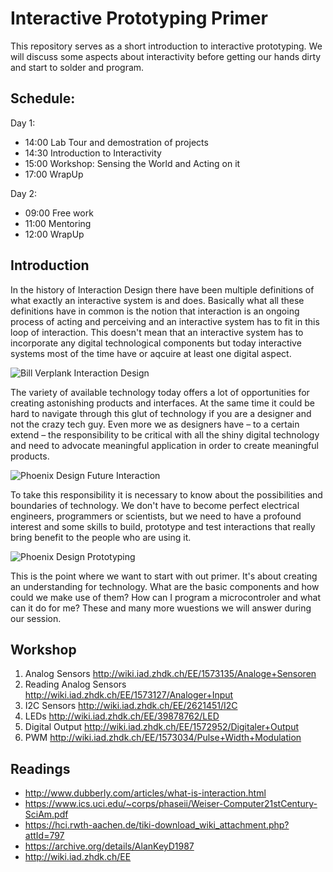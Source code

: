 # Interactive Prototyping Primer
This repository serves as a short introduction to interactive prototyping. We will discuss some aspects about interactivity before getting our hands dirty and start to solder and program.

## Schedule:
Day 1:
* 14:00 Lab Tour and demostration of projects
* 14:30 Introduction to Interactivity
* 15:00 Workshop: Sensing the World and Acting on it 
* 17:00 WrapUp 

Day 2:
* 09:00 Free work
* 11:00 Mentoring
* 12:00 WrapUp

## Introduction
In the history of Interaction Design there have been multiple definitions of what exactly an interactive system is and does. Basically what all these definitions have in common is the notion that interaction is an ongoing process of acting and perceiving and an interactive system has to fit in this loop of interaction. This doesn't mean that an interactive system has to incorporate any digital technological components but today interactive systems most of the time have or aqcuire at least one digital aspect. 

![Bill Verplank Interaction Design](http://www.dubberly.com/wp-content/uploads/2009/01/interaction.png)

The variety of available technology today offers a lot of opportunities for creating astonishing products and interfaces. At the same time it could be hard to navigate through this glut of technology if you are a designer and not the crazy tech guy. Even more we as designers have – to a certain extend – the responsibility to be critical with all the shiny digital technology and need to advocate meaningful application in order to create meaningful products. 

![Phoenix Design Future Interaction](https://blog.phoenixdesign.com/wp-content/uploads/2017/07/Titelbild-Future-Interaction-Phoenix-Design.jpg)

To take this responsibility it is necessary to know about the possibilities and boundaries of technology. We don't have to become perfect electrical engineers, programmers or scientists, but we need to have a profound interest and some skills to build, prototype and test interactions that really bring benefit to the people who are using it.  

![Phoenix Design Prototyping](https://blog.phoenixdesign.com/wp-content/uploads/2017/07/Prototyping-Interaction-Phoenix-Design.jpg)

This is the point where we want to start with out primer. It's about creating an understanding for technology. What are the basic components and how could we make use of them? How can I program a microcontroler and what can it do for me? These and many more wuestions we will answer during our session.

## Workshop
1. Analog Sensors http://wiki.iad.zhdk.ch/EE/1573135/Analoge+Sensoren
2. Reading Analog Sensors http://wiki.iad.zhdk.ch/EE/1573127/Analoger+Input
3. I2C Sensors http://wiki.iad.zhdk.ch/EE/2621451/I2C
4. LEDs http://wiki.iad.zhdk.ch/EE/39878762/LED
5. Digital Output http://wiki.iad.zhdk.ch/EE/1572952/Digitaler+Output
6. PWM http://wiki.iad.zhdk.ch/EE/1573034/Pulse+Width+Modulation

## Readings
* http://www.dubberly.com/articles/what-is-interaction.html
* https://www.ics.uci.edu/~corps/phaseii/Weiser-Computer21stCentury-SciAm.pdf
* https://hci.rwth-aachen.de/tiki-download_wiki_attachment.php?attId=797
* https://archive.org/details/AlanKeyD1987
* http://wiki.iad.zhdk.ch/EE
